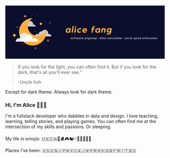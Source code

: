 ![banner](https://github.com/alicesf2/alicesf2/blob/master/banner.png)

> If you look for the light, you can often find it. But if you look for the dark, that's all you'll ever see."
>
> -Uncle Iroh

Except for dark theme. Always look for dark theme.

### Hi, I'm Alice 🙋🏻‍♀️

I'm a fullstack developer who dabbles in data and design. I love teaching, learning, telling stories, and playing games. You can often find me at the intersection of my skills and passions. Or sleeping.

My life in emojis: 🇺🇸🇨🇳🎹⛸🎮🐿🃏👩🏻‍💻💃🍵

Places I've been: 🇺🇸🇨🇳🇯🇵🇲🇽🇨🇦🇯🇲🇵🇷🇭🇰🇬🇧🇫🇷🇮🇹🇧🇸

